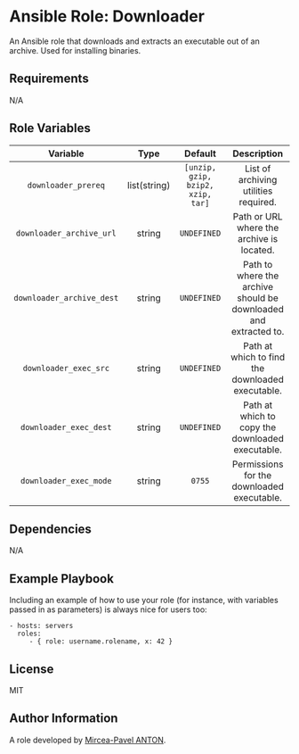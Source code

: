Ansible Role: Downloader
========================

An Ansible role that downloads and extracts an executable out of an archive. Used for installing binaries.

Requirements
------------

N/A

Role Variables
--------------

|         Variable          |     Type     |              Default              |                           Description                            |
| :-----------------------: | :----------: | :-------------------------------: | :--------------------------------------------------------------: |
|    `downloader_prereq`    | list(string) | `[unzip, gzip, bzip2, xzip, tar]` |              List of archiving utilities required.               |
| `downloader_archive_url`  |    string    |            `UNDEFINED`            |            Path or URL where the archive is located.             |
| `downloader_archive_dest` |    string    |            `UNDEFINED`            | Path to where the archive should be downloaded and extracted to. |
|   `downloader_exec_src`   |    string    |            `UNDEFINED`            |         Path at which to find the downloaded executable.         |
|  `downloader_exec_dest`   |    string    |            `UNDEFINED`            |         Path at which to copy the downloaded executable.         |
|  `downloader_exec_mode`   |    string    |              `0755`               |            Permissions for the downloaded executable.            |

Dependencies
------------

N/A

Example Playbook
----------------

Including an example of how to use your role (for instance, with variables passed in as parameters) is always nice for users too:

    - hosts: servers
      roles:
         - { role: username.rolename, x: 42 }

License
-------

MIT

Author Information
------------------

A role developed by [Mircea-Pavel ANTON](https://www.mirceanton.com).
